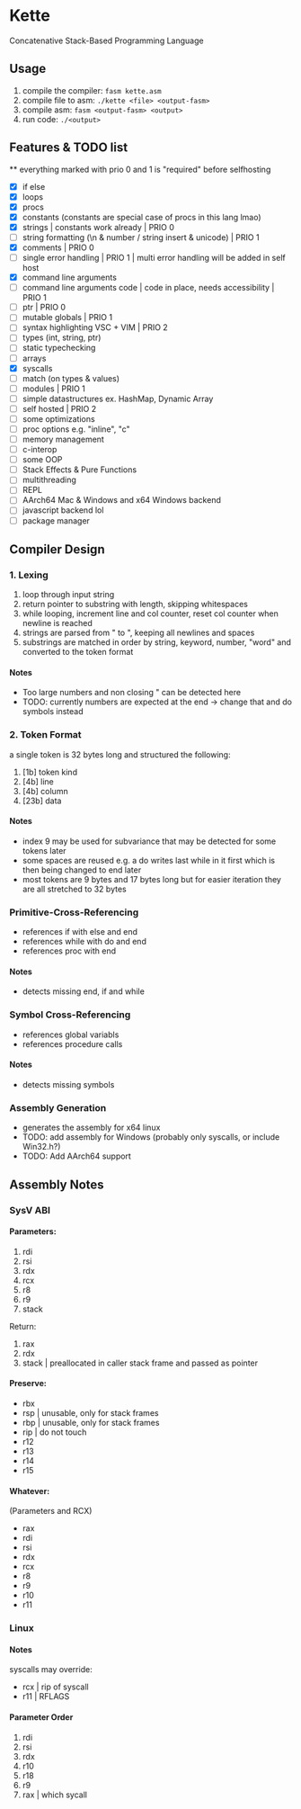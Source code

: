 # Kette
Concatenative Stack-Based Programming Language

## Usage
1. compile the compiler: `fasm kette.asm`
2. compile file to asm: `./kette <file> <output-fasm>`
3. compile asm: `fasm <output-fasm> <output>`
4. run code: `./<output>`


## Features & TODO list
** everything marked with prio 0 and 1 is "required" before selfhosting
- [x] if else
- [x] loops
- [x] procs
- [x] constants (constants are special case of procs in this lang lmao)
- [x] strings | constants work already | PRIO 0
- [ ] string formatting (\n & number / string insert & unicode) | PRIO 1
- [x] comments | PRIO 0
- [ ] single error handling | PRIO 1 | multi error handling will be added in self host
- [x] command line arguments
- [ ] command line arguments code | code in place, needs accessibility | PRIO 1
- [ ] ptr | PRIO 0
- [ ] mutable globals | PRIO 1
- [ ] syntax highlighting VSC + VIM | PRIO 2
- [ ] types (int, string, ptr)
- [ ] static typechecking
- [ ] arrays
- [x] syscalls
- [ ] match (on types & values) 
- [ ] modules | PRIO 1
- [ ] simple datastructures ex. HashMap, Dynamic Array
- [ ] self hosted | PRIO 2
- [ ] some optimizations
- [ ] proc options e.g. "inline", "c"
- [ ] memory management
- [ ] c-interop
- [ ] some OOP
- [ ] Stack Effects & Pure Functions
- [ ] multithreading
- [ ] REPL
- [ ] AArch64 Mac & Windows and x64 Windows backend
- [ ] javascript backend lol
- [ ] package manager

## Compiler Design
### 1. Lexing
1. loop through input string
2. return pointer to substring with length, skipping whitespaces
3. while looping, increment line and col counter, reset col counter when newline is reached
4. strings are parsed from " to ", keeping all newlines and spaces
5. substrings are matched in order by string, keyword, number, "word" and converted to the token format

#### Notes
- Too large numbers and non closing " can be detected here
- TODO: currently numbers are expected at the end -> change that and do symbols instead

### 2. Token Format
a single token is 32 bytes long and structured the following:
1. [1b] token kind
2. [4b] line
3. [4b] column
4. [23b] data

#### Notes
- index 9 may be used for subvariance that may be detected for some tokens later
- some spaces are reused e.g. a do writes last while in it first which is then being changed to end later
- most tokens are 9 bytes and 17 bytes long but for easier iteration they are all stretched to 32 bytes

### Primitive-Cross-Referencing
- references if with else and end
- references while with do and end
- references proc with end

#### Notes
- detects missing end, if and while

### Symbol Cross-Referencing
- references global variabls
- references procedure calls

#### Notes
- detects missing symbols

### Assembly Generation
- generates the assembly for x64 linux
- TODO: add assembly for Windows (probably only syscalls, or include Win32.h?)
- TODO: Add AArch64 support


## Assembly Notes

### SysV ABI
#### Parameters:
1. rdi
2. rsi
3. rdx
4. rcx
5. r8
6. r9
7. stack

Return:
1. rax
2. rdx
3. stack | preallocated in caller stack frame and passed as pointer

#### Preserve:
- rbx
- rsp | unusable, only for stack frames 
- rbp | unusable, only for stack frames
- rip | do not touch
- r12
- r13
- r14
- r15

#### Whatever:
(Parameters and RCX)
- rax
- rdi
- rsi
- rdx
- rcx  
- r8
- r9
- r10
- r11

### Linux
#### Notes
syscalls may override:
- rcx | rip of syscall
- r11 | RFLAGS

#### Parameter Order
1. rdi
2. rsi
3. rdx
4. r10
5. r18
6. r9
7. rax | which sycall
